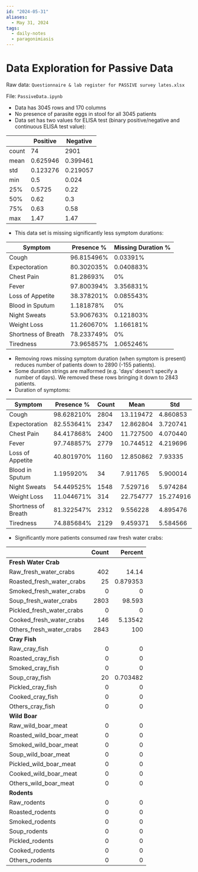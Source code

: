 ```yaml
---
id: "2024-05-31"
aliases:
  - May 31, 2024
tags:
  - daily-notes
  - paragonimiasis
---
```


# Data Exploration for Passive Data

Raw data: `Questionnaire & lab register for PASSIVE survey lates.xlsx`

File: `PassiveData.ipynb`
- Data has 3045 rows and 170 columns
- No presence of parasite eggs in stool for all 3045 patients
- Data set has two values for ELISA test (binary positive/negative and continuous ELISA test value):

| | Positive | Negative |
|-| -------- | -------- |
| count | 74 | 2901 |
| mean | 0.625946 | 0.399461 |
| std | 0.123276 | 0.219057 |
| min | 0.5 | 0.024 |
| 25% | 0.5725 | 0.22 |
| 50% | 0.62 | 0.3 |
| 75% | 0.63 | 0.58 |
| max | 1.47 | 1.47 |

- This data set is missing significantly less symptom durations:

| Symptom | Presence % | Missing Duration % |
| ------- | ---------- | ------------------ |
| Cough   | 96.815496% | 0.03391%           |
| Expectoration | 80.302035% | 0.040883%    |
| Chest Pain | 81.28693% | 0%               |
| Fever   | 97.800394% | 3.356831%          |
| Loss of Appetite | 38.378201% | 0.085543% |
| Blood in Sputum | 1.181878% | 0%          |
| Night Sweats | 53.906763% | 0.121803%     |
| Weight Loss | 11.260670%  | 1.166181%     |
| Shortness of Breath | 78.233749% | 0%     |
| Tiredness   | 73.965857% | 1.065246%      |

- Removing rows missing symptom duration (when symptom is present) reduces number of patients down to 2890 (-155 patients).
- Some duration strings are malformed (e.g. 'days' doesn't specify a number of days). We removed these rows bringing it down to 2843 patients.
- Duration of symptoms:

| Symptom | Presence % | Count | Mean | Std | Min | Max |
| ------- | ---------- | ----- | ---- | --- | --- | --- |
| Cough   | 98.628210% | 2804  | 13.119472 | 4.860853 | 2 | 28 |
| Expectoration | 82.553641% | 2347 | 12.862804 | 3.720741 | 2 | 28 |
| Chest Pain | 84.417868% | 2400 | 11.727500 | 4.070440 | 1 | 21 |
| Fever | 97.748857% | 2779 | 10.744512 | 4.219696 | 2 | 21 | 
| Loss of Appetite | 40.801970% | 1160 | 12.850862 | 7.93335 | 1 | 30 |
| Blood in Sputum | 1.195920% | 34 | 7.911765 | 5.900014 | 2 | 14 |
| Night Sweats | 54.449525% | 1548 | 7.529716 | 5.974284 | 2 | 30 |
| Weight Loss | 11.044671% | 314 | 22.754777 | 15.274916 | 1 | 90 |
| Shortness of Breath | 81.322547% | 2312 | 9.556228 | 4.895476 | 1 | 21 |
| Tiredness | 74.885684% | 2129 | 9.459371 | 5.584566 | 1 | 30 |

- Significantly more patients consumed raw fresh water crabs:

|                           |   Count |    Percent |
|:--------------------------|--------:|-----------:|
| **Fresh Water Crab**                             |
| Raw_fresh_water_crabs     |     402 |  14.14     |
| Roasted_fresh_water_crabs |      25 |   0.879353 |
| Smoked_fresh_water_crabs  |       0 |   0        |
| Soup_fresh_water_crabs    |    2803 |  98.593    |
| Pickled_fresh_water_crabs |       0 |   0        |
| Cooked_fresh_water_crabs  |     146 |   5.13542  |
| Others_fresh_water_crabs  |    2843 | 100        |
| **Cray Fish**                                    |
| Raw_cray_fish             |       0 |   0        |
| Roasted_cray_fish         |       0 |   0        |
| Smoked_cray_fish          |       0 |   0        |
| Soup_cray_fish            |      20 |   0.703482 |
| Pickled_cray_fish         |       0 |   0        |
| Cooked_cray_fish          |       0 |   0        |
| Others_cray_fish          |       0 |   0        |
| **Wild Boar**                                    |
| Raw_wild_boar_meat        |       0 |   0        |
| Roasted_wild_boar_meat    |       0 |   0        |
| Smoked_wild_boar_meat     |       0 |   0        |
| Soup_wild_boar_meat       |       0 |   0        |
| Pickled_wild_boar_meat    |       0 |   0        |
| Cooked_wild_boar_meat     |       0 |   0        |
| Others_wild_boar_meat     |       0 |   0        |
| **Rodents**                                      |
| Raw_rodents               |       0 |   0        |
| Roasted_rodents           |       0 |   0        |
| Smoked_rodents            |       0 |   0        |
| Soup_rodents              |       0 |   0        |
| Pickled_rodents           |       0 |   0        |
| Cooked_rodents            |       0 |   0        |
| Others_rodents            |       0 |   0        |
